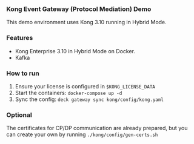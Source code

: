 ### Kong Event Gateway (Protocol Mediation) Demo
This demo environment uses Kong 3.10 running in Hybrid Mode.

### Features
* Kong Enterprise 3.10 in Hybrid Mode on Docker.
* Kafka

### How to run
1. Ensure your license is configured in `$KONG_LICENSE_DATA`
2. Start the containers: `docker-compose up -d`
3. Sync the config: `deck gateway sync kong/config/kong.yaml`

### Optional
The certificates for CP/DP communication are already prepared, but you can create your own by running `./kong/config/gen-certs.sh`


